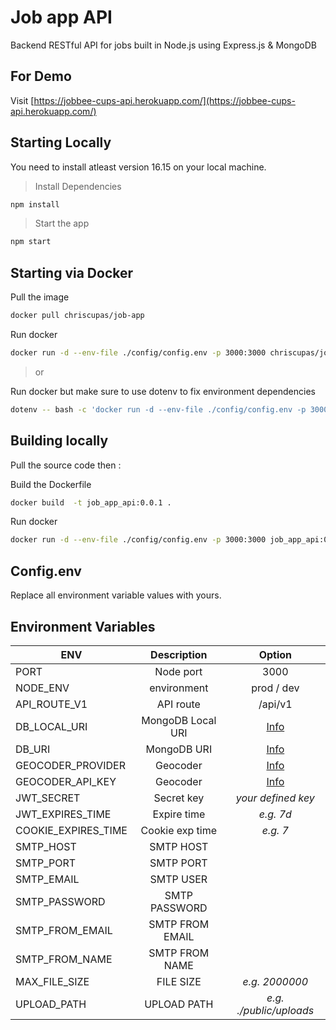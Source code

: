 # Job app API

Backend RESTful API for jobs built in Node.js using Express.js & MongoDB

## For Demo

Visit [https://jobbee-cups-api.herokuapp.com/](https://jobbee-cups-api.herokuapp.com/)

## Starting Locally

<p>You need to install atleast version 16.15 on your local machine.</p>

> Install Dependencies

```bash
npm install
```

> Start the app

```bash
npm start
```

## Starting via Docker

<p>Pull the image</p>

```bash
docker pull chriscupas/job-app
```

<p>Run docker</p>

```bash
docker run -d --env-file ./config/config.env -p 3000:3000 chriscupas/job-app
```

> or

<p>Run docker but make sure to use dotenv to fix environment dependencies</p>

```bash
dotenv -- bash -c 'docker run -d --env-file ./config/config.env -p 3000:3000 chriscupas/job-app'
```

## Building locally

<p>Pull the source code then :</p>

<p>Build the Dockerfile</p>

```bash
docker build  -t job_app_api:0.0.1 .
```

<p>Run docker</p>

```bash
docker run -d --env-file ./config/config.env -p 3000:3000 job_app_api:0.0.1
```

## Config.env

Replace all environment variable values with yours.

## Environment Variables

| **ENV**             |  **Description**  |                             **Option**                              |
| ------------------- | :---------------: | :-----------------------------------------------------------------: |
| PORT                |     Node port     |                                3000                                 |
| NODE_ENV            |    environment    |                             prod / dev                              |
| API_ROUTE_V1        |     API route     |                               /api/v1                               |
| DB_LOCAL_URI        | MongoDB Local URI |                 [Info](https://cloud.mongodb.com/)                  |
| DB_URI              |    MongoDB URI    |                 [Info](https://cloud.mongodb.com/)                  |
| GEOCODER_PROVIDER   |     Geocoder      | [Info](https://developer.mapquest.com/documentation/geocoding-api/) |
| GEOCODER_API_KEY    |     Geocoder      | [Info](https://developer.mapquest.com/documentation/geocoding-api/) |
| JWT_SECRET          |    Secret key     |                         _your defined key_                          |
| JWT_EXPIRES_TIME    |    Expire time    |                              _e.g. 7d_                              |
| COOKIE_EXPIRES_TIME |  Cookie exp time  |                              _e.g. 7_                               |
| SMTP_HOST           |     SMTP HOST     |                                                                     |
| SMTP_PORT           |     SMTP PORT     |                                                                     |
| SMTP_EMAIL          |     SMTP USER     |                                                                     |
| SMTP_PASSWORD       |   SMTP PASSWORD   |                                                                     |
| SMTP_FROM_EMAIL     |  SMTP FROM EMAIL  |                                                                     |
| SMTP_FROM_NAME      |  SMTP FROM NAME   |                                                                     |
| MAX_FILE_SIZE       |     FILE SIZE     |                           _e.g. 2000000_                            |
| UPLOAD_PATH         |    UPLOAD PATH    |                       _e.g. ./public/uploads_                       |
